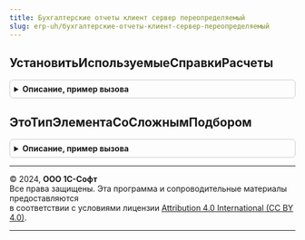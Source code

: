 ```yaml
---
title: Бухгалтерские отчеты клиент сервер переопределяемый
slug: erp-uh/бухгалтерские-отчеты-клиент-сервер-переопределяемый
---
```



## УстановитьИспользуемыеСправкиРасчеты
<details style="margin: 1em 0; padding: 0.5em; border: 1px solid #ccc; border-radius: 6px;">

<summary style="font-weight: bold; cursor: pointer;">Описание, пример вызова</summary>

```bsl

// Позволяет скорректировать состав отчетов, фактически реализованных в прикладном решении
// и использующих возможности подсистемы СправкиРасчеты.
//
// Параметры:
//  ИменаОтчетов - Массив - Модифицируемый параметр: имена отчетов.
//
Процедура УстановитьИспользуемыеСправкиРасчеты(ИменаОтчетов) Экспорт
```

Пример вызова
```bsl
БухгалтерскиеОтчетыКлиентСерверПереопределяемый.УстановитьИспользуемыеСправкиРасчеты(ИменаОтчетов) 
```
</details>

## ЭтоТипЭлементаСоСложнымПодбором
<details style="margin: 1em 0; padding: 0.5em; border: 1px solid #ccc; border-radius: 6px;">

<summary style="font-weight: bold; cursor: pointer;">Описание, пример вызова</summary>

```bsl

// Проверяет нужен ли для переданного типа сложный подбор.
//
// Параметры:
//  ТипЭлемента  - Тип - что нужно проверить.
//  СложныйПодбор - возвращаемое значение. Истина, если нужна сложная обработка подбора; Ложь - в противном случае.
//
Процедура ЭтоТипЭлементаСоСложнымПодбором(ТипЭлемента, СложныйПодбор) Экспорт
```

Пример вызова
```bsl
БухгалтерскиеОтчетыКлиентСерверПереопределяемый.ЭтоТипЭлементаСоСложнымПодбором(ТипЭлемента, СложныйПодбор) 
```
</details>

---

© 2024, **ООО 1С-Софт**  
Все права защищены. Эта программа и сопроводительные материалы предоставляются  
в соответствии с условиями лицензии [Attribution 4.0 International (CC BY 4.0)](https://creativecommons.org/licenses/by/4.0/legalcode).

---
